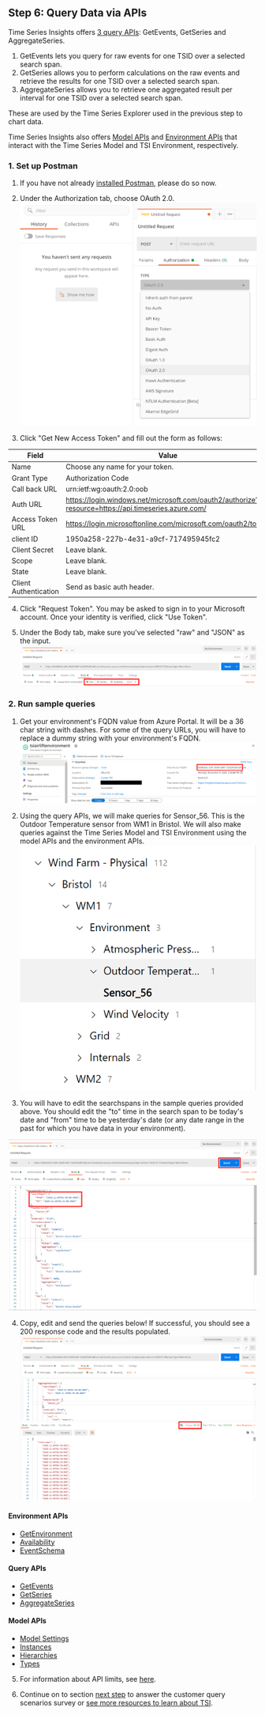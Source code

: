## Step 6: Query Data via APIs

Time Series Insights offers [3 query APIs](https://docs.microsoft.com/azure/time-series-insights/concepts-query-overview): GetEvents, GetSeries and AggregateSeries. 
1. GetEvents lets you query for raw events for one TSID over a selected search span. 
1. GetSeries allows you to perform calculations on the raw events and retrieve the results for one TSID over a selected search span. 
1. AggregateSeries allows you to retrieve one aggregated result per interval for one TSID over a selected search span. 

These are used by the Time Series Explorer used in the previous step to chart data. 

Time Series Insights also offers [Model APIs](https://docs.microsoft.com/azure/time-series-insights/concepts-query-overview#time-series-model-query-tsm-q-apis) and [Environment APIs](https://docs.microsoft.com/azure/time-series-insights/concepts-query-overview#environment-apis) that interact with the Time Series Model and TSI Environment, respectively. 

### 1. Set up Postman

1. If you have not already [installed Postman](https://www.postman.com/downloads/), please do so now. 
   
2. Under the Authorization tab, choose OAuth 2.0. 
\
![Auth Setup](../assets/step6_postman_authtype.png)

3. Click "Get New Access Token" and fill out the form as follows: 

**Field**|**Value**
-----|-----
Name|Choose any name for your token.
Grant Type|Authorization Code
Call back URL|urn:ietf:wg:oauth:2.0:oob 
Auth URL|https://login.windows.net/microsoft.com/oauth2/authorize?resource=https://api.timeseries.azure.com/
Access Token URL|https://login.microsoftonline.com/microsoft.com/oauth2/token 
client ID| 1950a258-227b-4e31-a9cf-717495945fc2 
Client Secret| Leave blank.
Scope| Leave blank.
State| Leave blank.
Client Authentication| Send as basic auth header.

4. Click "Request Token". You may be asked to sign in to your Microsoft account. Once your identity is verified, click "Use Token".
 
5. Under the Body tab, make sure you've selected "raw" and "JSON" as the input. 
\
![Input format](../assets/step6_postman_input.png)


### 2. Run sample queries

1. Get your environment's FQDN value from Azure Portal. It will be a 36 char string with dashes. For some of the query URLs, you will have to replace a dummy string with your environment's FQDN.
\
![FQDN](../assets/step6_postman_fqdn.png)


2. Using the query APIs, we will make queries for Sensor_56. This is the Outdoor Temperature sensor from WM1 in Bristol. We will also make queries against the Time Series Model and TSI Environment using the model APIs and the environment APIs.
\
![Sensor 56](../assets/step6_postman_sensor56.png)

3. You will have to edit the searchspans in the sample queries provided above. You should edit the "to" time in the search span to be today's date and "from" time to be yesterday's date (or any date range in the past for which you have data in your environment).
    
![Edit Searchspan](../assets/step6_postman_searchspan.png)

4. Copy, edit and send the queries below! If successful, you should see a 200 response code and the results populated. 
\
![Execute Query](../assets/step6_postman_execute.png)

#### Environment APIs
- [GetEnvironment](../querysamples/getenv.md)
- [Availability](../querysamples/availability.md)
- [EventSchema](../querysamples/eventschema.md)
  
#### Query APIs
- [GetEvents](../querysamples/getEvents.md) 
- [GetSeries](../querysamples/getSeries.md)
- [AggregateSeries](../querysamples/aggregateSeries.md)

#### Model APIs
- [Model Settings](../querysamples/modelsettings.md)
- [Instances](../querysamples/instances.md)
- [Hierarchies](../querysamples/hierarchies.md)
- [Types](../querysamples/types.md)


5. For information about API limits, see [here](https://docs.microsoft.com/rest/api/time-series-insights/reference-api-limits).

6. Continue on to section [next step](../step-07-customer-scenario-survey/README.md) to answer the customer query scenarios survey or [see more resources to learn about TSI](../step-08-resource-links/README.md).
